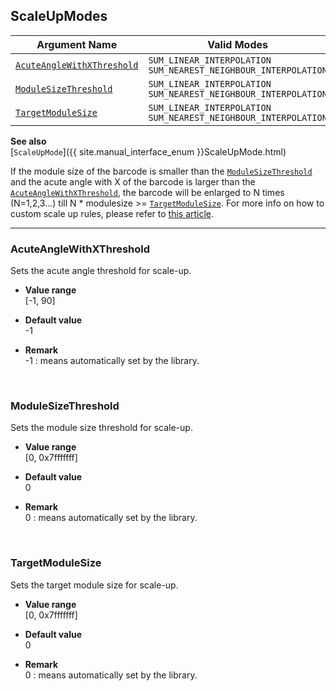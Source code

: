 ## ScaleUpModes
 
| Argument Name | Valid Modes |
| ------------- | ----------- | 
| [`AcuteAngleWithXThreshold`](#acuteanglewithxthreshold) | `SUM_LINEAR_INTERPOLATION`<br>`SUM_NEAREST_NEIGHBOUR_INTERPOLATION` |
| [`ModuleSizeThreshold`](#modulesizethreshold) | `SUM_LINEAR_INTERPOLATION`<br>`SUM_NEAREST_NEIGHBOUR_INTERPOLATION` |
| [`TargetModuleSize`](#targetmodulesize) | `SUM_LINEAR_INTERPOLATION`<br>`SUM_NEAREST_NEIGHBOUR_INTERPOLATION` |

**See also**   
[`ScaleUpMode`]({{ site.manual_interface_enum }}ScaleUpMode.html)   

If the module size of the barcode is smaller than the [`ModuleSizeThreshold`](#modulesizethreshold) and the acute angle with X of the barcode is larger than the [`AcuteAngleWithXThreshold`](#acuteanglewithxthreshold), the barcode will be enlarged to N times (N=1,2,3...) till N * modulesize >= [`TargetModuleSize`](#targetmodulesize). For more info on how to custom scale up rules, please refer to [this article](https://www.dynamsoft.com/help/Barcode-Reader/devguide/HowTo/EnableScaleUp.html).

---

### AcuteAngleWithXThreshold
Sets the acute angle threshold for scale-up.   

- **Value range**   
   [-1, 90]   
   
- **Default value**   
   -1  
 
- **Remark**     
   -1 : means automatically set by the library.  
   
&nbsp; 

### ModuleSizeThreshold
Sets the module size threshold for scale-up.  

- **Value range**   
   [0, 0x7fffffff]  
   
- **Default value**   
   0  
 
- **Remark**     
   0 : means automatically set by the library. 
   
&nbsp; 

### TargetModuleSize
Sets the target module size for scale-up.

- **Value range**   
   [0, 0x7fffffff]  
   
- **Default value**   
   0  
 
- **Remark**     
   0 : means automatically set by the library. 
   
&nbsp; 

